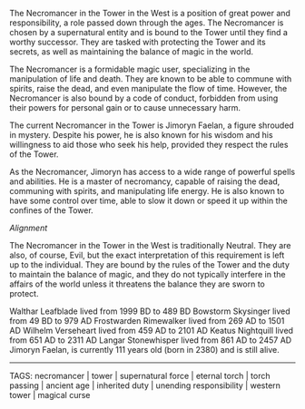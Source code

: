 The Necromancer in the Tower in the West is a position of great power and responsibility, a role passed down through the ages. The Necromancer is chosen by a supernatural entity and is bound to the Tower until they find a worthy successor. They are tasked with protecting the Tower and its secrets, as well as maintaining the balance of magic in the world.

The Necromancer is a formidable magic user, specializing in the manipulation of life and death. They are known to be able to commune with spirits, raise the dead, and even manipulate the flow of time. However, the Necromancer is also bound by a code of conduct, forbidden from using their powers for personal gain or to cause unnecessary harm.

The current Necromancer in the Tower is Jimoryn Faelan, a figure shrouded in mystery. Despite his power, he is also known for his wisdom and his willingness to aid those who seek his help, provided they respect the rules of the Tower.

As the Necromancer, Jimoryn has access to a wide range of powerful spells and abilities. He is a master of necromancy, capable of raising the dead, communing with spirits, and manipulating life energy. He is also known to have some control over time, able to slow it down or speed it up within the confines of the Tower. 

*Alignment*

The Necromancer in the Tower in the West is traditionally Neutral. They are also, of course, Evil, but the exact interpretation of this requirement is left up to the individual. They are bound by the rules of the Tower and the duty to maintain the balance of magic, and they do not typically interfere in the affairs of the world unless it threatens the balance they are sworn to protect.

Walthar Leafblade lived from 1999 BD to 489 BD
Bowstorm Skysinger lived from 49 BD to 979 AD
Frostwarden Rimewalker lived from 269 AD to 1501 AD
Wilhelm Verseheart lived from 459 AD to 2101 AD
Keatus Nightquill lived from 651 AD to 2311 AD
Langar Stonewhisper lived from 861 AD to 2457 AD
Jimoryn Faelan, is currently 111 years old (born in 2380) and is still alive.

---
TAGS: necromancer | tower | supernatural force | eternal torch | torch passing | ancient age | inherited duty | unending responsibility | western tower | magical curse

